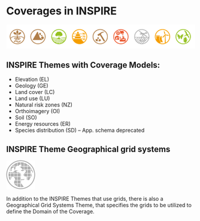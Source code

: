 # Coverages in INSPIRE

![Themes](./pix/Themes.png)

## INSPIRE Themes with Coverage Models:
- Elevation (EL) 
- Geology (GE) 
- Land cover (LC)
- Land use (LU)
- Natural risk zones (NZ)
- Orthoimagery (OI)
- Soil (SO)
- Energy resources (ER)
- Species distribution (SD) – App. schema deprecated

## INSPIRE Theme Geographical grid systems
![gg](./pix/ggS.png)

In addition to the INSPIRE Themes that use grids, there is also a Geographical Grid Systems Theme, that specifies the grids to be utilized to define the Domain of the Coverage.


